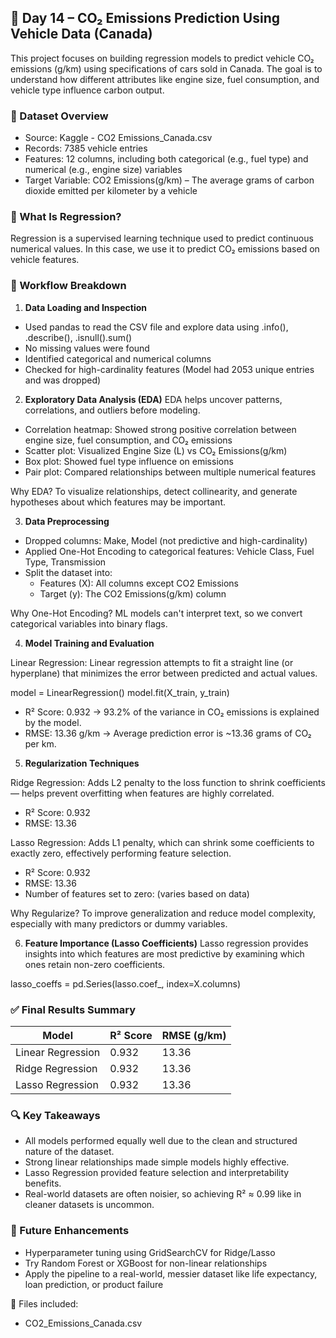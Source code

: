 ## 🌿 Day 14 – CO₂ Emissions Prediction Using Vehicle Data (Canada)

This project focuses on building regression models to predict vehicle CO₂ emissions (g/km) using specifications of cars sold in Canada. The goal is to understand how different attributes like engine size, fuel consumption, and vehicle type influence carbon output.

### 📘 Dataset Overview
- Source: Kaggle - CO2 Emissions_Canada.csv
- Records: 7385 vehicle entries
- Features: 12 columns, including both categorical (e.g., fuel type) and numerical (e.g., engine size) variables
- Target Variable: CO2 Emissions(g/km) – The average grams of carbon dioxide emitted per kilometer by a vehicle

### 🧠 What Is Regression?
Regression is a supervised learning technique used to predict continuous numerical values. In this case, we use it to predict CO₂ emissions based on vehicle features.

### 🔄 Workflow Breakdown

1. **Data Loading and Inspection**
- Used pandas to read the CSV file and explore data using .info(), .describe(), .isnull().sum()
- No missing values were found
- Identified categorical and numerical columns
- Checked for high-cardinality features (Model had 2053 unique entries and was dropped)

2. **Exploratory Data Analysis (EDA)**
EDA helps uncover patterns, correlations, and outliers before modeling.
- Correlation heatmap: Showed strong positive correlation between engine size, fuel consumption, and CO₂ emissions
- Scatter plot: Visualized Engine Size (L) vs CO₂ Emissions(g/km)
- Box plot: Showed fuel type influence on emissions
- Pair plot: Compared relationships between multiple numerical features

Why EDA? To visualize relationships, detect collinearity, and generate hypotheses about which features may be important.

3. **Data Preprocessing**
- Dropped columns: Make, Model (not predictive and high-cardinality)
- Applied One-Hot Encoding to categorical features: Vehicle Class, Fuel Type, Transmission
- Split the dataset into:
  - Features (X): All columns except CO2 Emissions
  - Target (y): The CO2 Emissions(g/km) column

Why One-Hot Encoding? ML models can't interpret text, so we convert categorical variables into binary flags.

4. **Model Training and Evaluation**

Linear Regression:
Linear regression attempts to fit a straight line (or hyperplane) that minimizes the error between predicted and actual values.

model = LinearRegression()
model.fit(X_train, y_train)

- R² Score: 0.932 → 93.2% of the variance in CO₂ emissions is explained by the model.
- RMSE: 13.36 g/km → Average prediction error is ~13.36 grams of CO₂ per km.

5. **Regularization Techniques**

Ridge Regression:
Adds L2 penalty to the loss function to shrink coefficients — helps prevent overfitting when features are highly correlated.
- R² Score: 0.932
- RMSE: 13.36

Lasso Regression:
Adds L1 penalty, which can shrink some coefficients to exactly zero, effectively performing feature selection.
- R² Score: 0.932
- RMSE: 13.36
- Number of features set to zero: (varies based on data)

Why Regularize? To improve generalization and reduce model complexity, especially with many predictors or dummy variables.

6. **Feature Importance (Lasso Coefficients)**
Lasso regression provides insights into which features are most predictive by examining which ones retain non-zero coefficients.

lasso_coeffs = pd.Series(lasso.coef_, index=X.columns)

### ✅ Final Results Summary

| Model              | R² Score | RMSE (g/km) |
|-------------------|----------|-------------|
| Linear Regression | 0.932    | 13.36       |
| Ridge Regression  | 0.932    | 13.36       |
| Lasso Regression  | 0.932    | 13.36       |

### 🔍 Key Takeaways
- All models performed equally well due to the clean and structured nature of the dataset.
- Strong linear relationships made simple models highly effective.
- Lasso Regression provided feature selection and interpretability benefits.
- Real-world datasets are often noisier, so achieving R² ≈ 0.99 like in cleaner datasets is uncommon.

### 🚀 Future Enhancements
- Hyperparameter tuning using GridSearchCV for Ridge/Lasso
- Try Random Forest or XGBoost for non-linear relationships
- Apply the pipeline to a real-world, messier dataset like life expectancy, loan prediction, or product failure

📁 Files included:
- CO2_Emissions_Canada.csv


